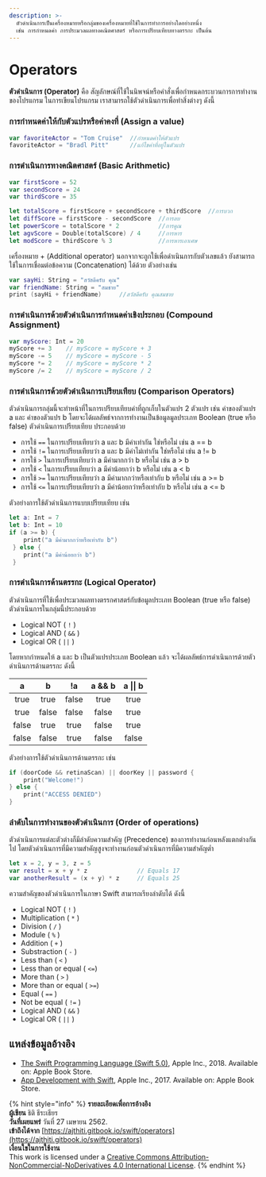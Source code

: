 ```yaml
---
description: >-
  ตัวดำเนินการเป็นเครื่องหมายหรือกลุ่มของเครื่องหมายที่ใช้ในการทำการอย่างใดอย่างหนึ่ง
  เช่น การกำหนดค่า การประมวลผลทางคณิตศาสตร์ หรือการเปรียบเทียบทางตรรกะ เป็นต้น
---
```


# Operators

**ตัวดำเนินการ \(Operator\)** คือ สัญลักษณ์ที่ใช้ในนิพจน์หรือคำสั่งเพื่อกำหนดกระบวนการการทำงานของโปรแกรม ในการเขียนโปรแกรม เราสามารถใช้ตัวดำเนินการเพื่อทำสิ่งต่างๆ ดังนี้

### **การกำหนดค่าให้กับตัวแปรหรือค่าคงที่ \(Assign a value\)**

```swift
var favoriteActor = "Tom Cruise"  //กำหนดค่าให้ตัวแปร
favoriteActor = "Bradl Pitt"      //แก้ไขค่าที่อยู่ในตัวแปร
```

### **การดำเนินการทางคณิตศาสตร์ \(Basic Arithmetic\)**

```swift
var firstScore = 52
var secondScore = 24
var thirdScore = 35

let totalScore = firstScore + secondScore + thirdScore  //การบวก
let diffScore = firstScore - secondScore  //การลบ
let powerScore = totalScore * 2           //การคูณ
let agvScore = Double(totalScore) / 4     //การหาร
let modScore = thirdScore % 3             //การหารเอาเศษ
```

เครื่องหมาย + \(Additional operator\) นอกจากจะถูกใช้เพื่อดำเนินการกับตัวเลขแล้ว ยังสามารถใช้ในการเชื่อมต่อข้อความ \(Concatenation\) ได้ด้วย ตัวอย่างเช่น 

```swift
var sayHi: String = "สวัสดีครับ คุณ"
var friendName: String = "สมชาย"
print (sayHi + friendName)     //สวัสดีครับ คุณสมชาย
```

### **การดำเนินการด้วยตัวดำเนินการกำหนดค่าเชิงประกอบ \(Compound Assignment\)**

```swift
var myScore: Int = 20
myScore += 3    // myScore = myScore + 3
myScore -= 5    // myScore = myScore - 5
myScore *= 2    // myScore = myScore * 2
myScore /= 2    // myScore = myScore / 2
```

### **การดำเนินการด้วยตัวดำเนินการเปรียบเทียบ \(Comparison Operators\)** 

ตัวดำเนินการกลุ่มนี้จะทำหน้าที่ในการเปรียบเทียบค่าที่ถูกเก็บในตัวแปร 2 ตัวแปร เช่น ค่าของตัวแปร a และ ค่าของตัวแปร b โดยจะได้ผลลัพธ์จากการทำงานเป็นข้อมูลมูลประเภท Boolean \(true หรือ false\) ตัวดำเนินการเปรียบเทียบ ประกอบด้วย

* การใช้ `==` ในการเปรียบเทียบว่า a และ b มีค่าเท่ากัน ใช่หรือไม่ เช่น  a == b 
* การใช้ `!=`  ในการเปรียบเทียบว่า a และ b มีค่าไม่เท่ากัน ใช่หรือไม่ เช่น a != b
* การใช้ `>` ในการเปรียบเทียบว่า a มีค่ามากกว่า b หรือไม่ เช่น a &gt; b
* การใช้ `<` ในการเปรียบเทียบว่า a มีค่าน้อยกว่า b หรือไม่ เช่น a &lt; b
* การใช้ `>=` ในการเปรียบเทียบว่า a มีค่ามากกว่าหรือเท่ากับ b หรือไม่ เช่น a &gt;= b
* การใช้ `<=` ในการเปรียบเทียบว่า a มีค่าน้อยกว่าหรือเท่ากับ b หรือไม่ เช่น a &lt;= b

ตัวอย่างการใช้ตัวดำเนินการแบบเปรียบเทียบ เช่น

```swift
let a: Int = 7
let b: Int = 10
if (a >= b) {
    print("a มีค่ามากกว่าหรือเท่ากับ b")
 } else {
    print("a มีค่าน้อยกว่า b")
 }
```

### **การดำเนินการด้านตรรกะ \(Logical Operator\)** 

ตัวดำเนินการที่ใช้เพื่อประมวลผลทางตรรกศาสตร์กับข้อมูลประเภท Boolean \(true หรือ false\) ตัวดำเนินการในกลุ่มนี้ประกอบด้วย 

* Logical NOT  \( `!` \)  
* Logical AND \( `&&` \)
* Logical OR \( `||` \)

โดยหากกำหนดให้ a และ b เป็นตัวแปรประเภท Boolean แล้ว จะได้ผลลัพธ์การดำเนินการด้วยตัวดำเนินการด้านตรรกะ ดังนี้

| a | b | !a | a && b | a \|\| b |
| :---: | :---: | :---: | :---: | :---: |
| true | true | false | true | true |
| true | false | false | false | true |
| false | true | true | false | true |
| false | false | true | false | false |

ตัวอย่างการใช้ตัวดำเนินการด้านตรรกะ เช่น

```swift
if (doorCode && retinaScan) || doorKey || password {
    print("Welcome!")
} else {
    print("ACCESS DENIED")
}
```

### ลำดับในการทำงานของตัวดำเนินการ \(Order of operations\)

ตัวดำเนินการแต่ละตัวต่างก็มีลำดับความสำคัญ \(Precedence\) ของการทำงานก่อนหลังแตกต่างกันไป โดยตัวดำเนินการที่มีความสำคัญสูงจะทำงานก่อนตัวดำเนินการที่มีความสำคัญต่ำ 

```swift
let x = 2, y = 3, z = 5
var result = x + y * z              // Equals 17
var anotherResult = (x + y) * z     // Equals 25
```

ความสำคัญของตัวดำเนินการในภาษา Swift สามารถเรียงลำดับได้ ดังนี้

* Logical NOT  \( `!` \)
* Multiplication \( `*` \)
* Division \( `/` \)
* Module \( `%` \)
* Addition \( `+` \)
* Substraction \( `-` \)
* Less than \( `<` \)
* Less than or equal \( `<=`\)
* More than \( `>` \)
* More than or equal \( `>=`\)
* Equal \( `==` \)
* Not be equal \( `!=` \)
* Logical AND \( `&&` \)
* Logical OR \( `||` \)

## แหล่งข้อมูลอ้างอิง

* [The Swift Programming Language \(Swift 5.0\)](https://books.apple.com/th/book/the-swift-programming-language-swift-5-0/id881256329), Apple Inc., 2018. Available on: Apple Book Store.
* [App Development with Swift](https://books.apple.com/th/book/app-development-with-swift/id1465002990), Apple Inc., 2017. Available on: Apple Book Store.



{% hint style="info" %}
**รายละเอียดเพื่อการอ้างอิง  
ผู้เขียน** ธิติ ธีระเธียร    
**วันที่เผยแพร่**  วันที่ 27 เมษายน 2562.  
**เข้าถึงได้จาก** [https://ajthiti.gitbook.io/swift/operators](https://ajthiti.gitbook.io/swift/operators)  
**เงื่อนใขในการใช้งาน**  
This work is licensed under a [Creative Commons Attribution-NonCommercial-NoDerivatives 4.0 International License](http://creativecommons.org/licenses/by-nc-nd/4.0/).
{% endhint %}

